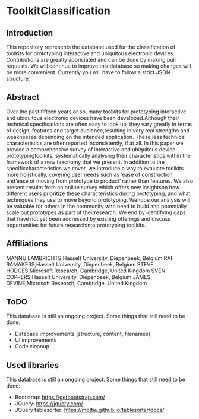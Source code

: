 # ToolkitClassification
## Introduction
This repository represents the database used for the classification of toolkits for prototyping interactive and ubiquitous electronic devices. Contributions are greatly appriciated and can be done by making pull requests. We will continue to improve this database so making changes will be more convenient. Currently you will have to follow a strict JSON structure.

## Abstract
Over the past fifteen years or so, many toolkits for prototyping interactive and ubiquitous electronic devices have been developed.Although their technical specifications are often easy to look up, they vary greatly in terms of design, features and target audience,resulting in very real strengths and weaknesses depending on the intended application. These less technical characteristics are oftenreported inconsistently, if at all. In this paper we provide a comprehensive survey of interactive and ubiquitous device prototypingtoolkits, systematically analysing their characteristics within the framework of a new taxonomy that we present. In addition to the specificcharacteristics we cover, we introduce a way to evaluate toolkits more holistically, covering user needs such as ‘ease of construction’ and‘ease of moving from prototype to product’ rather than features. We also present results from an online survey which offers new insightson how different users prioritize these characteristics during prototyping, and what techniques they use to move beyond prototyping. Wehope our analysis will be valuable for others in the community who need to build and potentially scale out prototypes as part of theirresearch. We end by identifying gaps that have not yet been addressed by existing offerings and discuss opportunities for future researchinto prototyping toolkits.

## Affiliations
MANNU LAMBRICHTS,Hasselt University, Diepenbeek, Belgium
RAF RAMAKERS,Hasselt University, Diepenbeek, Belgium
STEVE HODGES,Microsoft Research, Cambridge, United Kingdom
SVEN COPPERS,Hasselt University, Diepenbeek, Belgium
JAMES DEVINE,Microsoft Research, Cambridge, United Kingdom

## ToDO
This database is still an ongoing project. Some things that still need to be done:
- Database improvements (structure, content, filenames)
- UI improvements
- Code cleanup

## Used libraries
This database is still an ongoing project. Some things that still need to be done:
- Bootstrap: https://getbootstrap.com/
- JQuery: https://jquery.com/
- JQuery tablesorter: https://mottie.github.io/tablesorter/docs/